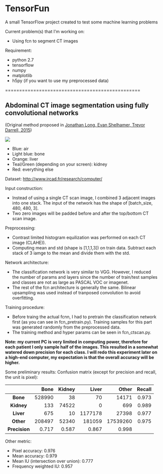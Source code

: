 # TensorFun

A small TensorFlow project created to test some machine learning problems

Current problem(s) that I'm working on:
* Using fcn to segment CT images

Requirement:

* python 2.7
* tensorflow
* numpy
* matplotlib
* h5py (if you want to use my preprocessed data)


================================================
## Abdominal CT image segmentation using fully convolutional networks
(Original method proposed in [Jonathan Long, Evan Shelhamer, Trevor Darrell, 2015](https://people.eecs.berkeley.edu/~jonlong/long_shelhamer_fcn.pdf))

![](https://lh3.googleusercontent.com/-ngeNapT4Coo/WPBubqpvy6I/AAAAAAAAN-Q/SsdttF6ZV7YnMHNNmfOLMpQCLW7fh0WHwCJoC/w530-h176/file1.gif)

* Blue: air
* Light blue: bone
* Orange: liver
* Teal/Green (depending on your screen): kidney
* Red: everything else

Dataset: http://www.ircad.fr/research/computer/

Input construction:
* Instead of using a single CT scan image, I combined 3 adjacent images into one stack. The input of the network has the shape of [batch_size, 480, 480, 3].
* Two zero images will be padded before and after the top/bottom CT scan image.

Preprocessing:
* Contrast limited histogram equilization was performed on each CT image (CLAHE)).
* Computing mean and std (shape is [1,1,1,3]) on train data. Subtract each stack of 3 iamge to the mean and divide them with the std.

Network architecture:
* The classification network is very similar to VGG. However, I reduced the number of params and layers since the number of train/test samples and classes are not as large as PASCAL VOC or imagenet.
* The rest of the fcn architecture is generally the same. Bilinear upsampling was used instead of tranposed convolution to avoid overfitting.

Training procedure:
* Before traing the actual fcnn, I had to pretrain the classification network first (as you can see in fcn_pretrain.py). Training samples for this part was generated randomly from the preprocessed data.
* The training method and hyper params can be seen in fcn_ctscan.py.

**Note: my current PC is very limited in computing power, therefore for each patient I only sample half of the images. This resulted in a somewhat watered down precision for each class. I will redo this experiment later on a high-end computer, my expectation is that the overall accuracy will be higher.**

Some preliminary results:
Confusion matrix (except for precision and recall, the unit is pixel):

|| Bone         |Kidney  |Liver  |Other    |Recall   |
|:-------------:|-------:|------:| -------:|--------:|------:|
|**Bone**       |528990  |38     |70       |14171    |0.973  |
|**Kidney**     |133     |74522  |0        |699      |0.989  |
|**Liver**      |675     |10     |1177178  |27398    |0.977  |
|**Other**      |208497  |52340  |181059   |17539260 |0.975  |
|**Precision**  |0.717   |0.587  |0.867    |0.998    |

Other metric:
* Pixel accuracy: 0.976
* Mean accuracy: 0.979
* Mean IU (intersection over union): 0.777
* Frequency weighted IU: 0.957
